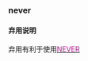 ### never <icon badge type='function'/> 

#### 弃用说明
弃用有利于使用[<font color=#B7178C>NEVER</font>](/doc/reference/index/never1.html)
